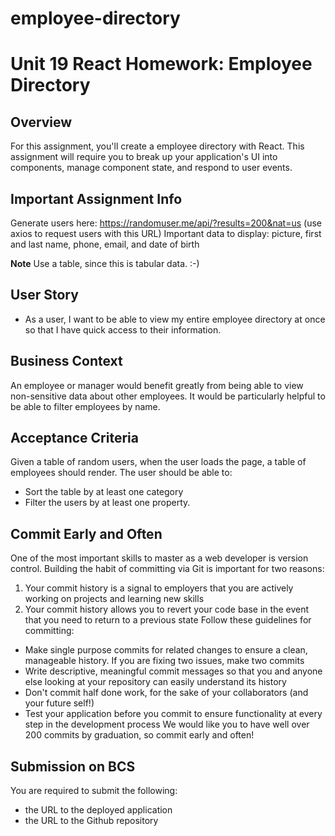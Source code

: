 # employee-directory

# Unit 19 React Homework: Employee Directory
## Overview
For this assignment, you'll create a employee directory with React. This assignment will require you to break up your application's UI into components, manage component state, and respond to user events.

## Important Assignment Info
Generate users here:
https://randomuser.me/api/?results=200&nat=us
(use axios to request users with this URL)
Important data to display:
picture, first and last name, phone, email, and date of birth


**Note**
Use a table, since this is tabular data. :-)


## User Story
* As a user, I want to be able to view my entire employee directory at once so that I have quick access to their information.


## Business Context
An employee or manager would benefit greatly from being able to view non-sensitive data about other employees. It would be particularly helpful to be able to filter employees by name.


## Acceptance Criteria
Given a table of random users, when the user loads the page, a table of employees should render. 
The user should be able to:
  * Sort the table by at least one category
  * Filter the users by at least one property.

## Commit Early and Often
One of the most important skills to master as a web developer is version control. Building the habit of committing via Git is important for two reasons:
1. Your commit history is a signal to employers that you are actively working on projects and learning new skills
2. Your commit history allows you to revert your code base in the event that you need to return to a previous state
Follow these guidelines for committing:
* Make single purpose commits for related changes to ensure a clean, manageable history. If you are fixing two issues, make two commits
* Write descriptive, meaningful commit messages so that you and anyone else looking at your repository can easily understand its history
* Don't commit half done work, for the sake of your collaborators (and your future self!)
* Test your application before you commit to ensure functionality at every step in the development process
We would like you to have well over 200 commits by graduation, so commit early and often!

## Submission on BCS
You are required to submit the following:
* the URL to the deployed application
* the URL to the Github repository
